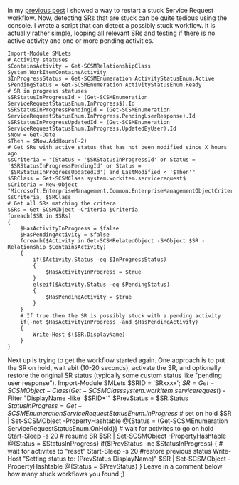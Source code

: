 ﻿In my [previous
post](http://codebeaver.blogspot.dk/2014/06/managing-activities-and-restarting.html)
I showed a way to restart a stuck Service Request workflow. Now,
detecting SRs that are stuck can be quite tedious using the console. I
wrote a script that can detect a possibly stuck workflow. It is actually
rather simple, looping all relevant SRs and testing if there is no
active activity and one or more pending activities.

    Import-Module SMLets
    # Activity statuses
    $ContainsActivity = Get-SCSMRelationshipClass System.WorkItemContainsActivity
    $InProgressStatus = Get-SCSMEnumeration ActivityStatusEnum.Active
    $PendingStatus = Get-SCSMEnumeration ActivityStatusEnum.Ready
    # SR in progress statuses
    $SRStatusInProgressId = (Get-SCSMEnumeration ServiceRequestStatusEnum.InProgress$).Id
    $SRStatusInProgressPendingId = (Get-SCSMEnumeration ServiceRequestStatusEnum.InProgress.PendingUserResponse).Id
    $SRStatusInProgressUpdatedId = (Get-SCSMEnumeration ServiceRequestStatusEnum.InProgress.UpdatedByUser).Id
    $Now = Get-Date
    $Then = $Now.AddHours(-2)
    # Get SRs with active status that has not been modified since X hours ago
    $sCriteria = "(Status = '$SRStatusInProgressId' or Status = '$SRStatusInProgressPendingId' or Status = '$SRStatusInProgressUpdatedId') and LastModified < '$Then'"
    $SRClass = Get-SCSMClass system.workitem.servicerequest$
    $Criteria = New-Object "Microsoft.EnterpriseManagement.Common.EnterpriseManagementObjectCriteria" $sCriteria, $SRClass
    # Get all SRs matching the critera
    $SRs = Get-SCSMObject -Criteria $Criteria
    foreach($SR in $SRs)
    {
        $HasActivityInProgress = $false
        $HasPendingActivity = $false
        foreach($Activity in Get-SCSMRelatedObject -SMObject $SR -Relationship $ContainsActivity)
        {
            if($Activity.Status -eq $InProgressStatus)
            {
                $HasActivityInProgress = $true            
            }
            elseif($Activity.Status -eq $PendingStatus)
            {
                $HasPendingActivity = $true
            }
        }
        # If true then the SR is possibly stuck with a pending activity
        if(-not $HasActivityInProgress -and $HasPendingActivity)
        {
            Write-Host $($SR.DisplayName)
        }
    }
Next up is trying to get the workflow started again. One approach is to
put the SR on hold, wait abit (10-20 seconds), activate the SR, and
optionally restore the original SR status (typically some custom status
like \"pending user response\").
    Import-Module SMLets
    $SRID = 'SRxxxx';
    $SR = Get-SCSMObject -Class (Get-SCSMClass system.workitem.servicerequest$) -Filter "DisplayName -like '$SRID*'"
    $PrevStatus = $SR.Status
    $StatusInProgress = Get-SCSMEnumeration ServiceRequestStatusEnum.InProgress$
    # set on hold
    $SR | Set-SCSMObject -PropertyHashtable @{Status = (Get-SCSMEnumeration ServiceRequestStatusEnum.OnHold)}
    # wait for activites to go on hold
    Start-Sleep -s 20
    # resume SR
    $SR | Set-SCSMObject -PropertyHashtable @{Status = $StatusInProgress}
    if($PrevStatus -ne $StatusInProgress)
    {
        # wait for activites to "reset"
        Start-Sleep -s 20
        #restore previous status
        Write-Host "Setting status to: $($PrevStatus.DisplayName)"
        $SR | Set-SCSMObject -PropertyHashtable @{Status = $PrevStatus}
    }
Leave in a comment below how many stuck workflows you found ;)
```
```
